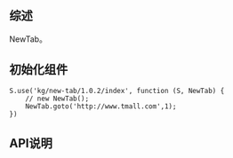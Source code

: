 ## 综述

NewTab。

## 初始化组件
		
    S.use('kg/new-tab/1.0.2/index', function (S, NewTab) {
        // new NewTab();
        NewTab.goto('http://www.tmall.com',1);
    })

## API说明
